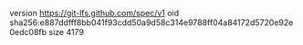 version https://git-lfs.github.com/spec/v1
oid sha256:e887ddfff8bb041f93cdd50a9d58c314e9788ff04a84172d5720e92e0edc08fb
size 4179
